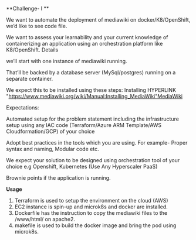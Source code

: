 **Challenge- I **

We want to automate the deployment of mediawiki on docker/K8/OpenShift, we’d like to see code file.
  
We want to assess your learnability and your current knowledge of containerizing an application using an orchestration platform like K8/OpenShift.
Details

we’ll start with one instance of mediawiki running.
  
That’ll be backed by a database server (MySql/postgres) running on a separate container.
  
We expect this to be installed using these steps: Installing  HYPERLINK "https://www.mediawiki.org/wiki/Manual:Installing_MediaWiki"MediaWiki

Expectations:

Automated setup for the problem statement including the infrastructure setup using any IAC code (Terraform/Azure ARM Template/AWS Cloudformation/GCP) of your choice

Adopt best practices in the tools which you are using. For example- Proper syntax and naming, Modular code etc.
  
We expect your solution to be designed using orchestration tool of your choice e.g Openshift, Kubernetes (Use Any Hyperscaler PaaS) 
  
Brownie points if the application is running.

  **Usage**
  
  1. Terraform is used to setup the environment on the cloud (AWS)
  2. EC2 instance is spin-up and microk8s and docker are installed.
  3. Dockerfile has the instruction to copy the mediawiki files to the /www/html/ on apache2.
  4. makefile is used to build the docker image and bring the pod using microk8s.
  
 
